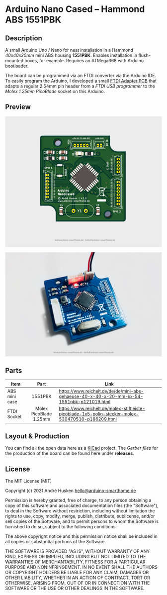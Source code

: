 # Arduino Nano Cased – Hammond ABS 1551PBK

## Description

A small Arduino Uno / Nano for neat installation in a Hammond *40x40x20mm* mini ABS housing **1551PBK**. Enables installation in flush-mounted boxes, for example. Requires an ATMega368 with Arduino bootloader.

The board can be programmed via an FTDI converter via the Arduino IDE. To easily program the Arduino, I developed a small [FTDI Adapter PCB](https://github.com/ArduinoSmarthomeDe/arduino-ftdi-adapter) that adapts a regular 2.54mm pin header from a *FTDI USB programmer* to the *Molex 1.25mm PicoBlade* socket on this Arduino.

## Preview

![](https://github.com/ArduinoSmarthomeDe/arduino-nano-cased/blob/main/preview-3d.jpg)

![](https://github.com/ArduinoSmarthomeDe/arduino-nano-cased/blob/main/preview-pcb-1.jpg)

## Parts

| Item               | Part                    | Link  |
| ------------------ |:-----------------------:| ----- |
| ABS mini case      | 1551PBK         | https://www.reichelt.de/de/de/mini-abs-gehaeuse-40-x-40-x-20-mm-ip-54-1551pbk-p121019.html |
| FTDI Socket      | Molex PicoBlade 1.25mm         | https://www.reichelt.de/molex-stiftleiste-picoblade-1x5-polig-stecker-molex-530470510-p186209.html |

## Layout & Production 

You can find all the open data here as a [KiCad](http://kicad.github.io) project. The *Gerber files* for the production of the board can be found here under **releases**.

## License

The MIT License (MIT)

Copyright (c) 2021 André Husken hello@arduino-smarthome.de

Permission is hereby granted, free of charge, to any person obtaining a copy of this software and associated documentation files (the "Software"), to deal in the Software without restriction, including without limitation the rights to use, copy, modify, merge, publish, distribute, sublicense, and/or sell copies of the Software, and to permit persons to whom the Software is furnished to do so, subject to the following conditions:

The above copyright notice and this permission notice shall be included in all copies or substantial portions of the Software.

THE SOFTWARE IS PROVIDED "AS IS", WITHOUT WARRANTY OF ANY KIND, EXPRESS OR IMPLIED, INCLUDING BUT NOT LIMITED TO THE WARRANTIES OF MERCHANTABILITY, FITNESS FOR A PARTICULAR PURPOSE AND NONINFRINGEMENT. IN NO EVENT SHALL THE AUTHORS OR COPYRIGHT HOLDERS BE LIABLE FOR ANY CLAIM, DAMAGES OR OTHER LIABILITY, WHETHER IN AN ACTION OF CONTRACT, TORT OR OTHERWISE, ARISING FROM, OUT OF OR IN CONNECTION WITH THE SOFTWARE OR THE USE OR OTHER DEALINGS IN THE SOFTWARE.

